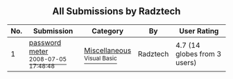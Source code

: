 ﻿<div align="center">

## All Submissions by Radztech

</div>

No.  | Submission | Category | By   | User Rating
---- | ---------- | -------- | ---- | -----------
1 | [password meter<br /><sup>2008-07-05 17:48:48</sup>](https://github.com/Planet-Source-Code/radztech-password-meter__1-70784) | [Miscellaneous<br /><sup>Visual Basic</sup>](../ByCategory/miscellaneous__1-1.md) | Radztech | 4.7 (14 globes from 3 users)
